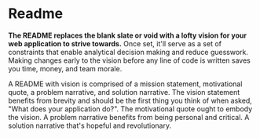 # Readme



<b>The README replaces the blank slate or void with a lofty vision for your web application to strive towards.</b> Once set, it'll serve as a set of constraints that enable analytical decision making and reduce guesswork. Making changes early to the vision before any line of code is written saves you time, money, and team morale.

A README with vision is comprised of a mission statement, motivational quote, a problem narrative, and solution narrative. The vision statement benefits from brevity and should be the first thing you think of when asked, "What does your application do?". The motivational quote ought to embody the vision. A problem narrative benefits from being personal and critical. A solution narrative that's hopeful and revolutionary.
